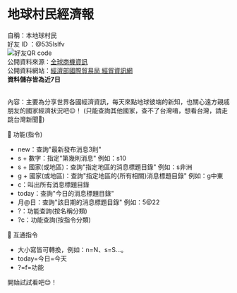 # 地球村民經濟報
自稱：本地球村民 <br>
好友 ID ：@535lslfv <br>
![好友QR code](https://i.imgur.com/TUozfXD.png) <br>
公開資料來源：[全球商機資訊](https://www.trade.gov.tw/Api/Get/pages?nodeid=45&timeRestrict=true) <br>
公開資料網站：[經濟部國際貿易局 經貿資訊網](https://www.trade.gov.tw/World/List.aspx?code=7020&nodeID=45&areaID=4&country=b645Lit5ZyL5aSn6Zm4) <br>
**資料儲存皆為近7日** <br><br>
 
 內容：主要為分享世界各國經濟資訊，每天來點地球彼端的新知，也關心遠方親戚朋友的國家經濟狀況吧😉！ 
 (只能查詢其他國家，查不了台灣唷，想看台灣，請走跳台灣新聞🤠) <br>
  
 🧰 功能(指令)
 - new：查詢"最新發布消息3則"
 - s + 數字：指定"第幾則消息" 例如：s10 
 - s + 國家(或地區)：查詢"指定地區的消息標題目錄" 例如：s非洲
 - g + 國家(或地區)：查詢"指定地區的{所有相關}消息標題目錄" 例如：g中東
 - c：叫出所有消息標題目錄 
 - today：查詢"今日的消息標題目錄"
 - 月@日：查詢"該日期的消息標題目錄" 例如：5@22
 - ?：功能查詢(按名稱分類) 
 - ?c：功能查詢(按指令分類) 

🧰 互通指令
 - 大小寫皆可轉換，例如：n=N、s=S...。
 - today=今日=今天
 - ?=f=功能

開始試試看吧😊！ 
